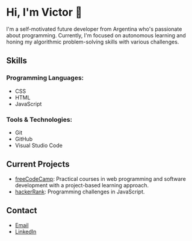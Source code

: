 # Hi, I'm Victor 👋

I'm a self-motivated future developer from Argentina who's passionate about programming. Currently, I'm focused on autonomous learning and honing my algorithmic problem-solving skills with various challenges.

## Skills

### Programming Languages:

- CSS
- HTML
- JavaScript

### Tools & Technologies:

- Git
- GitHub
- Visual Studio Code

## Current Projects

- [freeCodeCamp](https://github.com/Viguitars/freeCodeCamp): Practical courses in web programming and software development with a project-based learning approach.
- [hackerRank](https://github.com/Viguitars/hackerRank): Programming challenges in JavaScript.

## Contact

- [Email](viguitars738@gmail.com)
- [LinkedIn](https://www.linkedin.com/in/v%C3%ADctor-hugo-gomenza/)
